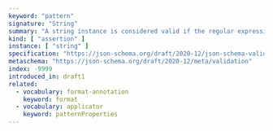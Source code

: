 ```yaml
---
keyword: "pattern"
signature: "String"
summary: "A string instance is considered valid if the regular expression matches the instance successfully."
kind: [ "assertion" ]
instance: [ "string" ]
specification: "https://json-schema.org/draft/2020-12/json-schema-validation.html#section-6.3.3"
metaschema: "https://json-schema.org/draft/2020-12/meta/validation"
index: -9999
introduced_in: draft1
related:
  - vocabulary: format-annotation
    keyword: format
  - vocabulary: applicator
    keyword: patternProperties
---
```

